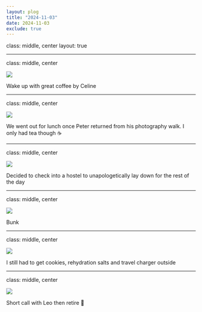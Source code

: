 ```yaml
---
layout: plog
title: "2024-11-03"
date: 2024-11-03
exclude: true
---
```


class: middle, center
layout: true

---

class: middle, center

<img class="plog-picture" src="{{ site.baseurl }}/img/plog/2024-11-03/01.jpg" />

Wake up with great coffee by Celine

---

class: middle, center

<img class="plog-picture" src="{{ site.baseurl }}/img/plog/2024-11-03/02.jpg" />

We went out for lunch once Peter returned from his photography walk. I only had tea though ☕

---

class: middle, center

<img class="plog-picture" src="{{ site.baseurl }}/img/plog/2024-11-03/03.jpg" />

Decided to check into a hostel to unapologetically lay down for the rest of the day

---

class: middle, center

<img class="plog-picture" src="{{ site.baseurl }}/img/plog/2024-11-03/04.jpg" />

Bunk

---

class: middle, center

<img class="plog-picture" src="{{ site.baseurl }}/img/plog/2024-11-03/05.jpg" />

I still had to get cookies, rehydration salts and travel charger outside

---

class: middle, center

<img class="plog-picture" src="{{ site.baseurl }}/img/plog/2024-11-03/06.jpg" />

Short call with Leo then retire 🤒

